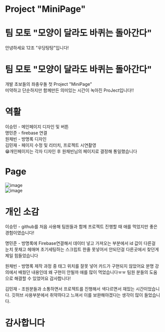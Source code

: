 # Project "MiniPage"

# 팀 모토 "모양이 달라도 바퀴는 돌아간다"
안녕하세요 12조 "우당탕탕"입니다!

# 팀 모토 "모양이 달라도 바퀴는 돌아간다"
개발 초보들의 좌충우돌 첫 Project "MiniPage" <br>
미약하고 단순하지만 함께만든 의미있는 시간이 녹아진 ProJect입니다!!<br>

# 역활
이승민 - 메인페이지 디자인 및 버튼 <br>
명민준 - firebase 연결<br>
원채빈 - 방명록 디자인<br>
김민재 - 페이지 수정 및 리터치, 프로젝트 시연촬영<br>
😁개인페이지는 각자 디자인 후 원채빈님의 페이지로 결정해 통일했습니다<br>

# Page
![image](https://github.com/user-attachments/assets/10052894-c704-4563-b6c4-ba52e3527122)<br>
![image](https://github.com/user-attachments/assets/d08741fa-5345-4f91-a594-4f5665887184)<br>

# 개인 소감
이승민 - github를 처음 사용해 팀원들과 함께 프로젝트 진행할 때 애를 먹었지만 좋은 경험이였습니다!<br>

명민준 - 방명록에 Firebase연결해서 데이터 넣고 가져오는 부분에서 id 값이 다른걸 눈치 못채고 헤매며 초기세팅하는 스크립트 한줄 못넣어서 안되던걸 다른곳에서 찾던게 제일 힘들었습니다<br>

원채빈 - 방명록 제작 과정 중 태그 위치를 잘못 넣어 카드가 구현되지 않았어요 분명 강의에서 배웠던 내용인데 왜 구현이 안될까 애를 많이 먹었습니다ㅠㅠ 팀원 분들의 도움으로 해결할 수 있었어요 감사합니다!<br>

김민재 - 조원분들과 소통하면서 프로젝트를 진행해서 색다르면서 재밌는 시간이었습니다. 깃허브 사용부분에서 취약하다고 느껴서 이를 보완해야겠다는 생각이 많이 들었습니다.<br>

# 감사합니다
